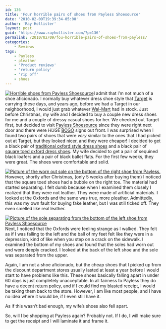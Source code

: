 ```yaml
---
id: 136
title: 'Four horrible pairs of shoes from Payless Shoesource'
date: '2010-02-09T19:39:34-05:00'
author: 'Ray Hollister'
layout: post
guid: 'https://www.rayhollister.com/?p=136'
permalink: /2010/02/09/fou-horrible-pairs-of-shoes-from-payless/
categories:
    - Reviews
tags:
    - Payless
    - pleather
    - 'Product reviews'
    - 'return policy'
    - 'rip off'
    - shoes
---
```


[![Horrible shoes from Payless Shoesource](https://www.rayhollister.com/media/2010/02/PRE_2010-02-10-011621-150x150.jpg "Horrible shoes from Payless Shoesource")](/media/2010/02/PRE_2010-02-10-011621.jpg)I admit that I’m not much of a shoe aficionado. I normally buy whatever dress shoe style that [Target](http://www.target.com) is carrying these days, and years ago, before we had a Target in our neighborhood, I would just grab whatever [Wal-Mart](http://www.walmart.com) had in stock. Just before Christmas, my wife and I decided to buy a couple new dress shoes for me and a couple of dressy casual shoes for her. We checked out Target first, but decided to visit [Payless Shoesource](http://www.payless.com/store/ "Payless Shoesource") since they were right next door and there were *HUGE* [BOGO](http://en.wikipedia.org/wiki/Buy_one,_get_one_free "Buy one, get one free - Wikipedia, the free encyclopedia.") signs out front. I was surprised when I found two pairs of shoes that were *very* similar to the ones that I had picked out at Target, but they looked nicer, and they were cheaper! I decided to get a black pair of [traditional oxford style dress shoes](http://en.wikipedia.org/wiki/Oxford_shoe) and a black pair of [square toed oxford dress shoes](http://www.payless.com/store/product/detail.jsp?skuId=018433055&productId=8045&subCatId=cat90002&catId=cat10089&lotId=018433&category=&catdisplayName=Mens+ "Mens - State Street - Rochester Oxford - Payless Shoes"). My wife decided to get a pair of sequined black loafers and a pair of black ballet flats. For the first few weeks, they were great. The shoes were comfortable and solid.

[![Picture of the worn out sole on the bottom of the right shoe from Payless.](https://www.rayhollister.com/media/2010/02/PRE_2010-02-10-011802-150x150.jpg "Picture of the worn out sole on the bottom of the right shoe from Payless Shoesource.")](/media/2010/02/PRE_2010-02-10-011802.jpg)However, shortly after Christmas, (only 5 weeks after buying them) I noticed that the square toed shoes had a bubble on the right toe. The material had started separating. I felt dumb because when I examined them closely I realized that they were not leather. They were made of artificial materials. I looked at the Oxfords and the same was true, more pleather. Admittedly, this was my own fault for buying fake leather, but I was still ticked off. They even smelled like real leather.

[![](https://www.rayhollister.com/media/2010/02/PRE_2010-02-10-011740-150x150.jpg "Picture of the sole separating from the bottom of the left shoe from Payless Shoesource")](/media/2010/02/PRE_2010-02-10-011740.jpg)Next, I noticed that the Oxfords were feeling strange as I walked. They felt as if I was falling to the left and the ball of my feet felt like they were in a depression, kind of like when you step on a crack on the sidewalk. I examined the bottom of my shoes and found that the soles had worn out and were deeply cracked. I looked at the back of the left shoe and the sole was separated from the upper.

Again, I am not a shoe aficionado, but the cheap shoes that I picked up from the discount department stores usually lasted at least a year before I would start to have problems like this. These shoes basically falling apart in under 60 days is just completely unacceptable. In all fairness to Payless they do have a decent [return policy](http://www.payless.com/store/home/productinfo.jsp#QaulityAssurance "Returns & Exchanges - Payless Shoes"), and if I could find my blasted receipt, I would be taking them back to the store. However, I am like most people, and I have no idea where it would be, if I even still have it.

As if this wasn’t bad enough, my wife’s shoes also fell apart.

So, will I be shopping at Payless again? Probably not. If I do, I will make sure to get the receipt and I will laminate it and frame it.